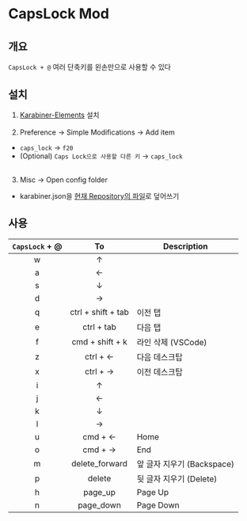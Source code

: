 # CapsLock Mod

###### 
## 개요
`CapsLock + @` 여러 단축키를 왼손만으로 사용할 수 있다 

## 설치
1. [Karabiner-Elements](https://karabiner-elements.pqrs.org/) 설치 
<br><br>
2. Preference → Simple Modifications → Add item
  - `caps_lock` → `f20`
  - (Optional) `Caps Lock으로 사용할 다른 키` → `caps_lock`
<br><br>
3. Misc → Open config folder
  - karabiner.json을 [현재 Repository의 파일](https://github.com/shkang46/capslock_mod/blob/main/karabiner.json)로 덮어쓰기 <br>
    
    
    
## 사용

| `CapsLock` + @ |         To         | Description                | 
|:----:|:------------------:| -------------------------- | 
|  w   |         ↑          |                            | 
|  a   |         ←          |                            |  
|  s   |         ↓          |                            |   
|  d   |         →          |                            |    
|  q   | ctrl + shift + tab | 이전 탭                    |   
|  e   |     ctrl + tab     | 다음 탭                    |   
|  f   |  cmd + shift + k   | 라인 삭제 (VSCode)         |    
|  z   |      ctrl + ←      | 다음 데스크탑              |    
|  x   |      ctrl + →      | 이전 데스크탑              |   
|  i   |         ↑          |                            |   
|  j   |         ←          |                            |   
|  k   |         ↓          |                            |    
|  l   |         →          |                            |   
|  u   |      cmd + ←       | Home                       |   
|  o   |      cmd + →       | End                        |  
|  m   |   delete_forward   | 앞 글자 지우기 (Backspace) |   
|  p   |       delete       | 뒷 글자 지우기 (Delete)    |    
|  h   |      page_up       | Page Up                    |     
|  n   |     page_down      | Page Down                  |   
